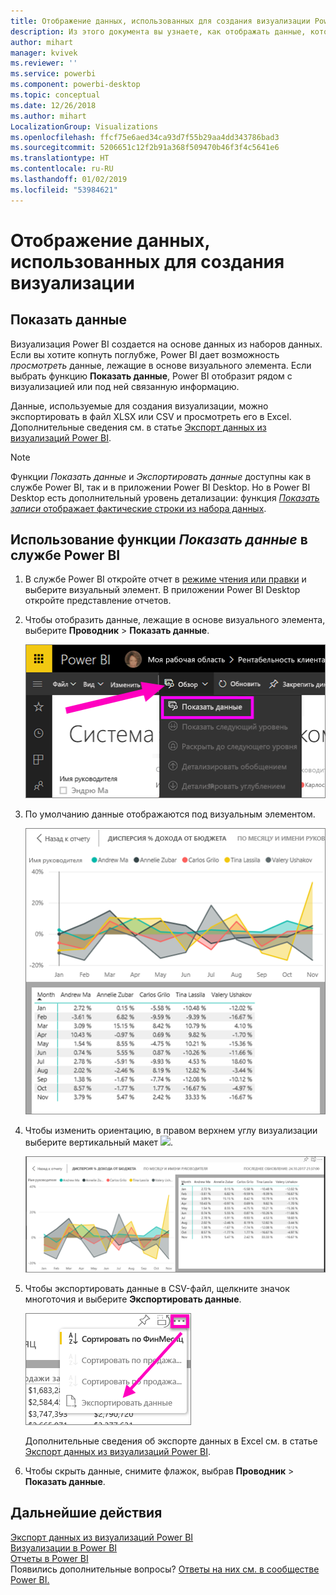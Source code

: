```yaml
---
title: Отображение данных, использованных для создания визуализации Power BI
description: Из этого документа вы узнаете, как отображать данные, которые используются для создания визуализации в Power BI, и как экспортировать эти данные в CSV-файл.
author: mihart
manager: kvivek
ms.reviewer: ''
ms.service: powerbi
ms.component: powerbi-desktop
ms.topic: conceptual
ms.date: 12/26/2018
ms.author: mihart
LocalizationGroup: Visualizations
ms.openlocfilehash: ffcf75e6aed34ca93d7f55b29aa4dd343786bad3
ms.sourcegitcommit: 5206651c12f2b91a368f509470b46f3f4c5641e6
ms.translationtype: HT
ms.contentlocale: ru-RU
ms.lasthandoff: 01/02/2019
ms.locfileid: "53984621"
---
```

# <a name="show-the-data-that-was-used-to-create-the-visualization"></a>Отображение данных, использованных для создания визуализации
## <a name="show-data"></a>Показать данные
Визуализация Power BI создается на основе данных из наборов данных. Если вы хотите копнуть поглубже, Power BI дает возможность *просмотреть* данные, лежащие в основе визуального элемента. Если выбрать функцию **Показать данные**, Power BI отобразит рядом с визуализацией или под ней связанную информацию.

Данные, используемые для создания визуализации, можно экспортировать в файл XLSX или CSV и просмотреть его в Excel. Дополнительные сведения см. в статье [Экспорт данных из визуализаций Power BI](power-bi-visualization-export-data.md).

> [!NOTE]
> Функции *Показать данные* и *Экспортировать данные* доступны как в службе Power BI, так и в приложении Power BI Desktop. Но в Power BI Desktop есть дополнительный уровень детализации: функция [*Показать записи* отображает фактические строки из набора данных](../desktop-see-data-see-records.md).
> 
> 

## <a name="using-show-data-in-power-bi-service"></a>Использование функции *Показать данные* в службе Power BI
1. В службе Power BI откройте отчет в [режиме чтения или правки](../service-interact-with-a-report-in-editing-view.md) и выберите визуальный элемент.  В приложении Power BI Desktop откройте представление отчетов.
2. Чтобы отобразить данные, лежащие в основе визуального элемента, выберите **Проводник** > **Показать данные**.
   
   ![выбор пункта "Показать данные"](media/service-reports-show-data/power-bi-show-data.png)
3. По умолчанию данные отображаются под визуальным элементом.
   
   ![вертикальное отображение визуального элемента и данных](media/service-reports-show-data/power-bi-explore-show-data.png)
4. Чтобы изменить ориентацию, в правом верхнем углу визуализации выберите вертикальный макет ![](media/service-reports-show-data/power-bi-vertical-icon-new.png).
   
   ![горизонтальное отображение визуального элемента и данных](media/service-reports-show-data/power-bi-explore-show-data2.png)
5. Чтобы экспортировать данные в CSV-файл, щелкните значок многоточия и выберите **Экспортировать данные**.
   
    ![выбор пункта "Экспортировать данные"](media/service-reports-show-data/power-bi-export-data-new.png)
   
    Дополнительные сведения об экспорте данных в Excel см. в статье [Экспорт данных из визуализаций Power BI](power-bi-visualization-export-data.md).
6. Чтобы скрыть данные, снимите флажок, выбрав **Проводник** > **Показать данные**.

## <a name="next-steps"></a>Дальнейшие действия
[Экспорт данных из визуализаций Power BI](power-bi-visualization-export-data.md)    
[Визуализации в Power BI](power-bi-report-visualizations.md)    
[Отчеты в Power BI](../consumer/end-user-reports.md)    
Появились дополнительные вопросы? [Ответы на них см. в сообществе Power BI.](http://community.powerbi.com/)

